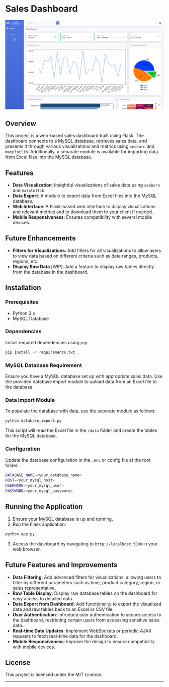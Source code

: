 # Sales Dashboard

![preview](preview.png)

## Overview
This project is a web-based sales dashboard built using Flask. The dashboard connects to a MySQL database, retrieves sales data, and presents it through various visualizations and metrics using `seaborn` and `matplotlib`. Additionally, a separate module is available for importing data from Excel files into the MySQL database.

## Features
- **Data Visualization**: Insightful visualizations of sales data using `seaborn` and `matplotlib`.
- **Data Export**: A module to export data from Excel files into the MySQL database.
- **Web Interface**: A Flask-based web interface to display visualizations and relevant metrics and to download them to your client if needed.
- **Mobile Responsiveness**: Ensures compatibility with several mobile devices.

## Future Enhancements
- **Filters for Visualizations**: Add filters for all visualizations to allow users to view data based on different criteria such as date ranges, products, regions, etc.
- **Display Raw Data** [WIP]: Add a feature to display raw tables directly from the database in the dashboard.
  
## Installation

### Prerequisites
- Python 3.x
- MySQL Database
  
### Dependencies
Install required dependencies using `pip`:

```bash
pip install -r requirements.txt
```

### MySQL Database Requirement
Ensure you have a MySQL database set up with appropriate sales data. Use the provided database import module to upload data from an Excel file to the database.

### Data Import Module
To populate the database with data, use the separate module as follows:

```bash
python database_import.py
```

This script will read the Excel file in the `/data` folder and create the tables for the MySQL database.


### Configuration
Update the database configuration in the `.env` or config file at the root folder:

```bash
DATABASE_NAME=<your_database_name>
HOST=<your_mysql_host>
USERNAME=<your_mysql_user>
PASSWORD=<your_mysql_password>
```

## Running the Application

1. Ensure your MySQL database is up and running.
2. Run the Flask application:

```bash
python app.py
```

3. Access the dashboard by navigating to `http://localhost:5000` in your web browser.


## Future Features and Improvements
- **Data Filtering**: Add advanced filters for visualizations, allowing users to filter by different parameters such as time, product category, region, or sales representative.
- **Raw Table Display**: Display raw database tables on the dashboard for easy access to detailed data.
- **Data Export from Dashboard**: Add functionality to export the visualized data and raw tables back to an Excel or CSV file.
- **User Authentication**: Introduce user authentication to secure access to the dashboard, restricting certain users from accessing sensitive sales data.
- **Real-time Data Updates**: Implement WebSockets or periodic AJAX requests to fetch real-time data for the dashboard.
- **Mobile Responsiveness**: Improve the design to ensure compatibility with mobile devices.


## License
This project is licensed under the MIT License.

---
